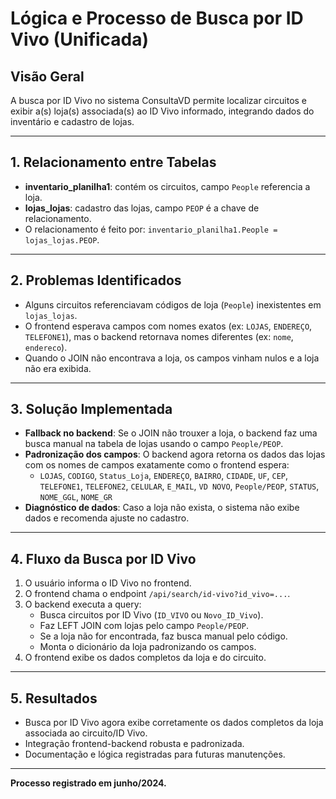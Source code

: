 # Lógica e Processo de Busca por ID Vivo (Unificada)

## Visão Geral
A busca por ID Vivo no sistema ConsultaVD permite localizar circuitos e exibir a(s) loja(s) associada(s) ao ID Vivo informado, integrando dados do inventário e cadastro de lojas.

---

## 1. Relacionamento entre Tabelas
- **inventario_planilha1**: contém os circuitos, campo `People` referencia a loja.
- **lojas_lojas**: cadastro das lojas, campo `PEOP` é a chave de relacionamento.
- O relacionamento é feito por: `inventario_planilha1.People = lojas_lojas.PEOP`.

---

## 2. Problemas Identificados
- Alguns circuitos referenciavam códigos de loja (`People`) inexistentes em `lojas_lojas`.
- O frontend esperava campos com nomes exatos (ex: `LOJAS`, `ENDEREÇO`, `TELEFONE1`), mas o backend retornava nomes diferentes (ex: `nome`, `endereco`).
- Quando o JOIN não encontrava a loja, os campos vinham nulos e a loja não era exibida.

---

## 3. Solução Implementada
- **Fallback no backend**: Se o JOIN não trouxer a loja, o backend faz uma busca manual na tabela de lojas usando o campo `People/PEOP`.
- **Padronização dos campos**: O backend agora retorna os dados das lojas com os nomes de campos exatamente como o frontend espera:
  - `LOJAS`, `CODIGO`, `Status_Loja`, `ENDEREÇO`, `BAIRRO`, `CIDADE`, `UF`, `CEP`, `TELEFONE1`, `TELEFONE2`, `CELULAR`, `E_MAIL`, `VD NOVO`, `People/PEOP`, `STATUS`, `NOME_GGL`, `NOME_GR`
- **Diagnóstico de dados**: Caso a loja não exista, o sistema não exibe dados e recomenda ajuste no cadastro.

---

## 4. Fluxo da Busca por ID Vivo
1. O usuário informa o ID Vivo no frontend.
2. O frontend chama o endpoint `/api/search/id-vivo?id_vivo=...`.
3. O backend executa a query:
   - Busca circuitos por ID Vivo (`ID_VIVO` ou `Novo_ID_Vivo`).
   - Faz LEFT JOIN com lojas pelo campo `People/PEOP`.
   - Se a loja não for encontrada, faz busca manual pelo código.
   - Monta o dicionário da loja padronizando os campos.
4. O frontend exibe os dados completos da loja e do circuito.

---

## 5. Resultados
- Busca por ID Vivo agora exibe corretamente os dados completos da loja associada ao circuito/ID Vivo.
- Integração frontend-backend robusta e padronizada.
- Documentação e lógica registradas para futuras manutenções.

---

**Processo registrado em junho/2024.** 